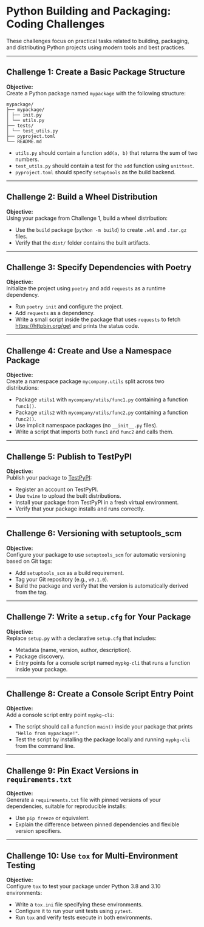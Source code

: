 # Python Building and Packaging: Coding Challenges

These challenges focus on practical tasks related to building, packaging, and distributing Python projects using modern tools and best practices.

---

## Challenge 1: Create a Basic Package Structure

**Objective:**  
Create a Python package named `mypackage` with the following structure:

```
mypackage/
├── mypackage/
│ ├── init.py
│ └── utils.py
├── tests/
│ └── test_utils.py
├── pyproject.toml
└── README.md
```

- `utils.py` should contain a function `add(a, b)` that returns the sum of two numbers.
- `test_utils.py` should contain a test for the `add` function using `unittest`.
- `pyproject.toml` should specify `setuptools` as the build backend.

---

## Challenge 2: Build a Wheel Distribution

**Objective:**  
Using your package from Challenge 1, build a wheel distribution:

- Use the `build` package (`python -m build`) to create `.whl` and `.tar.gz` files.
- Verify that the `dist/` folder contains the built artifacts.

---

## Challenge 3: Specify Dependencies with Poetry

**Objective:**  
Initialize the project using `poetry` and add `requests` as a runtime dependency.

- Run `poetry init` and configure the project.
- Add `requests` as a dependency.
- Write a small script inside the package that uses `requests` to fetch https://httpbin.org/get and prints the status code.

---

## Challenge 4: Create and Use a Namespace Package

**Objective:**  
Create a namespace package `mycompany.utils` split across two distributions:

- Package `utils1` with `mycompany/utils/func1.py` containing a function `func1()`.
- Package `utils2` with `mycompany/utils/func2.py` containing a function `func2()`.
- Use implicit namespace packages (no `__init__.py` files).
- Write a script that imports both `func1` and `func2` and calls them.

---

## Challenge 5: Publish to TestPyPI

**Objective:**  
Publish your package to [TestPyPI](https://test.pypi.org/):

- Register an account on TestPyPI.
- Use `twine` to upload the built distributions.
- Install your package from TestPyPI in a fresh virtual environment.
- Verify that your package installs and runs correctly.

---

## Challenge 6: Versioning with setuptools_scm

**Objective:**  
Configure your package to use `setuptools_scm` for automatic versioning based on Git tags:

- Add `setuptools_scm` as a build requirement.
- Tag your Git repository (e.g., `v0.1.0`).
- Build the package and verify that the version is automatically derived from the tag.

---

## Challenge 7: Write a `setup.cfg` for Your Package

**Objective:**  
Replace `setup.py` with a declarative `setup.cfg` that includes:

- Metadata (name, version, author, description).
- Package discovery.
- Entry points for a console script named `mypkg-cli` that runs a function inside your package.

---

## Challenge 8: Create a Console Script Entry Point

**Objective:**  
Add a console script entry point `mypkg-cli`:

- The script should call a function `main()` inside your package that prints `"Hello from mypackage!"`.
- Test the script by installing the package locally and running `mypkg-cli` from the command line.

---

## Challenge 9: Pin Exact Versions in `requirements.txt`

**Objective:**  
Generate a `requirements.txt` file with pinned versions of your dependencies, suitable for reproducible installs:

- Use `pip freeze` or equivalent.
- Explain the difference between pinned dependencies and flexible version specifiers.

---

## Challenge 10: Use `tox` for Multi-Environment Testing

**Objective:**  
Configure `tox` to test your package under Python 3.8 and 3.10 environments:

- Write a `tox.ini` file specifying these environments.
- Configure it to run your unit tests using `pytest`.
- Run `tox` and verify tests execute in both environments.

